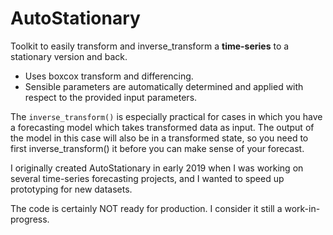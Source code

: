 # AutoStationary
Toolkit to easily transform and inverse_transform a **time-series** to a stationary version and back. 

- Uses boxcox transform and differencing.
- Sensible parameters are automatically determined and applied with respect to the provided input parameters.

The `inverse_transform()` is especially practical for cases in which you have a forecasting model which
takes transformed data as input.  The output of the model in this case will also be
in a transformed state, so you need to first inverse_transform() it before you can make sense of
your forecast.

I originally created AutoStationary in early 2019 when I was working on several time-series forecasting projects,
and I wanted to speed up prototyping for new datasets.

The code is certainly NOT ready for production.  I consider it still a work-in-progress.